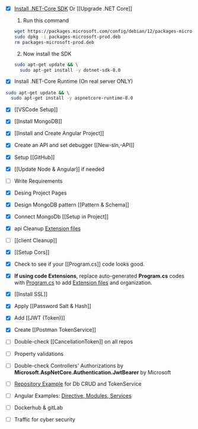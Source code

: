 - [x] [Install .NET-Core SDK](https://learn.microsoft.com/en-us/dotnet/core/install/linux-debian) Or [[Upgrade .NET Core]]
	1. Run this command
	```bash
	wget https://packages.microsoft.com/config/debian/12/packages-microsoft-prod.deb -O packages-microsoft-prod.deb
	sudo dpkg -i packages-microsoft-prod.deb
	rm packages-microsoft-prod.deb
	```
	2. Now install the SDK
	```bash
	sudo apt-get update && \
	  sudo apt-get install -y dotnet-sdk-8.0
	```

- [x] Install .NET-Core Runtime (On real server ONLY)
```bash
sudo apt-get update && \
  sudo apt-get install -y aspnetcore-runtime-8.0
```

- [x] [[VSCode Setup]]

- [x] [[Install MongoDB]]

- [x] [[Install and Create Angular Project]]

- [x] Create an API and set debugger [[New-sln,-API]]

- [x] Setup [[GitHub]]

- [x] [[Update Node & Angular]] if needed

- [ ] Write Requirements

- [x] Desing Project Pages

- [x] Design MongoDB pattern [[Pattern & Schema]]

- [x] Connect MongoDb [[Setup in Project]]

- [x] api Cleanup [Extension files](https://github.com/mrtabaa/HealthApp/tree/dotnet6/api/Extensions) 

- [ ] [[client Cleanup]]

- [x] [[Setup Cors]]

- [x] Check to see if your [[Program.cs]] code looks good.

- [x] **If using code Extensions**, replace auto-generated **Program.cs** codes with [Program.cs](https://github.com/mrtabaa/HealthApp/blob/dotnet6/api/Program.cs) to add [Extension files](https://github.com/mrtabaa/HealthApp/tree/dotnet6/api/Extensions) and organization.

- [x] [[Install SSL]]

- [x] Apply [[Password Salt & Hash]]

- [x] Add [[JWT (Token)]]

- [x] Create [[Postman TokenService]]

- [ ] Double-check [[CancellationToken]] on all repos

- [ ] Property validations

- [ ] Double-check Controllers' Authorizations by **Microsoft.AspNetCore.Authentication.JwtBearer** by Microsoft

- [ ] [Repository Example](https://github.com/mrtabaa/HealthApp/blob/dotnet6/api/Repositories/LabsRepository.cs) for Db CRUD and TokenService

- [ ] Angular Examples: [Directive, Modules, Services](https://github.com/mrtabaa/HealthApp/tree/dotnet6/client/src/app)

- [ ] Dockerhub & gitLab

- [ ] Traffic for cyber security
